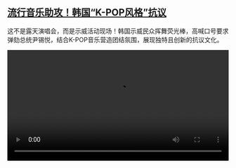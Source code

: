 <!--1734092226000-->
[流行音乐助攻！韩国“K-POP风格”抗议](https://www.dw.com/zh/%E6%B5%81%E8%A1%8C%E9%9F%B3%E4%B9%90%E5%8A%A9%E6%94%BB%EF%BC%81%E9%9F%A9%E5%9B%BD%E2%80%9CK-POP%E9%A3%8E%E6%A0%BC%E2%80%9D%E6%8A%97%E8%AE%AE/a-71014910)
------

<p>这不是露天演唱会，而是示威活动现场！韩国示威民众挥舞荧光棒，高喊口号要求弹劾总统尹锡悦，结合K-POP音乐营造团结氛围，展现独特且创新的抗议文化。</small></p><video src="https://tvdownloaddw-a.akamaihd.net/Events/mp4/vdt_zh/2024/dwvgchi241210_kpopprotest_01imw_AVC_1280x720.mp4" controls style="width:100%"></video>
